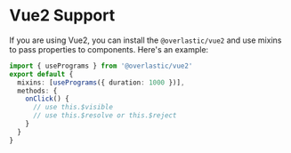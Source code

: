# Vue2 Support

If you are using Vue2, you can install the `@overlastic/vue2` and use mixins to pass properties to components. Here's an example:

```ts
import { usePrograms } from '@overlastic/vue2'
export default {
  mixins: [usePrograms({ duration: 1000 })],
  methods: {
    onClick() {
      // use this.$visible
      // use this.$resolve or this.$reject
    }
  }
}
```
